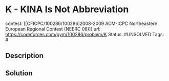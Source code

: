 # K - KINA Is Not Abbreviation

contest: [[CFICPC/100286/100286|2008-2009 ACM-ICPC Northeastern European Regional Contest (NEERC 08)]]
url: https://codeforces.com/gym/100286/problem/K
Status: #UNSOLVED
Tags: #

## Description

## Solution

